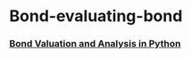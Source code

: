 # Bond-evaluating-bond
### [Bond Valuation and Analysis in Python](https://github.com/s1dewalker/Bond-evaluating-bond/blob/main/Bond_valuation.ipynb)
